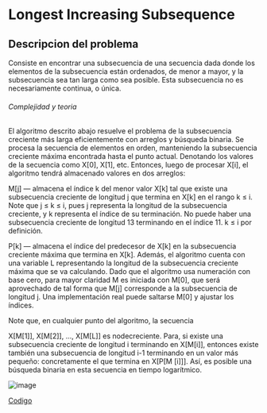 # Longest Increasing Subsequence

## Descripcion del problema
  
Consiste en encontrar una subsecuencia de una secuencia dada donde los elementos de la subsecuencia están ordenados, de menor a mayor, y la subsecuencia sea tan larga como sea posible. Esta subsecuencia no es necesariamente continua, o única.

###### Complejidad y teoria

El algoritmo descrito abajo resuelve el problema de la subsecuencia creciente más larga eficientemente con arreglos y búsqueda binaria. Se procesa la secuencia de elementos en orden, manteniendo la subsecuencia creciente máxima encontrada hasta el punto actual. Denotando los valores de la secuencia como X[0], X[1], etc. Entonces, luego de procesar X[i], el algoritmo tendrá almacenado valores en dos arreglos:

M[j] — almacena el índice k del menor valor X[k] tal que existe una
subsecuencia creciente de longitud j que termina en X[k] en el rango k ≤ i. Note que j ≤ k ≤ i, pues j representa la longitud de la subsecuencia creciente, y k representa el índice de su terminación. No puede haber una subsecuencia creciente de longitud 13 terminando en el índice 11. k ≤ i por definición.

P[k] — almacena el índice del predecesor de X[k] en la subsecuencia creciente
máxima que termina en X[k]. Además, el algoritmo cuenta con una variable L representando la longitud de la subsecuencia creciente máxima que se va calculando. Dado que el algoritmo usa numeración con base cero, para mayor claridad M es iniciada con M[0], que será aprovechado de tal forma que M[j] corresponde a la subsecuencia de longitud j. Una implementación real puede saltarse M[0] y ajustar los índices.

Note que, en cualquier punto del algoritmo, la secuencia

X[M[1]], X[M[2]], ..., X[M[L]]
es nodecreciente. Para, si existe una subsecuencia creciente de longitud i terminando en X[M[i]], entonces existe también una subsecuencia de longitud i-1 terminando en un valor más pequeño: concretamente el que termina en X[P[M [i]]]. Así, es posible una búsqueda binaria en esta secuencia en tiempo logarítmico.

![image](https://user-images.githubusercontent.com/60924631/197428210-ec9eb7fc-935a-4da2-a0b9-cef269e01308.png)

[Codigo](https://github.com/iandeimpaler/Algoritmica2I/blob/main/Codigo%20Ejemplo/Longest%20Increasing%20Subsequence.cpp)

